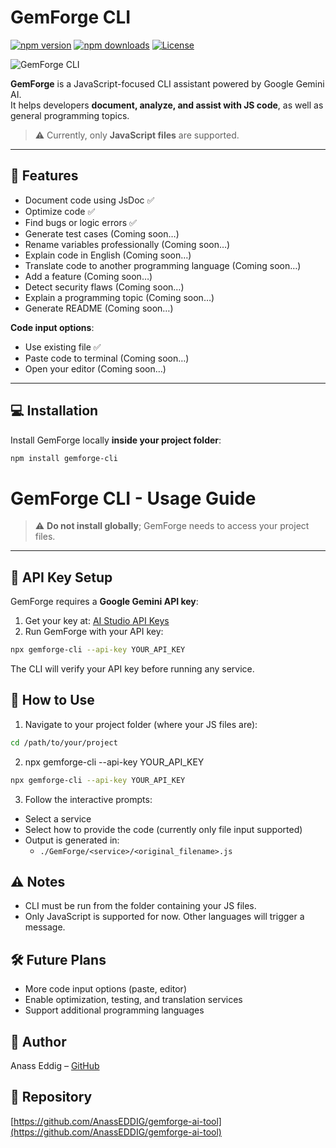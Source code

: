 # GemForge CLI
[![npm version](https://img.shields.io/npm/v/gemforge-cli)](https://www.npmjs.com/package/gemforge-cli)
[![npm downloads](https://img.shields.io/npm/dm/gemforge-cli)](https://www.npmjs.com/package/gemforge-cli)
[![License](https://img.shields.io/npm/l/gemforge-cli)](LICENSE)

![GemForge CLI](https://ik.imagekit.io/dk03vfb2z/anass/Portfolio/gemforge/gemforge-cli-ui.png?updatedAt=1761156410036)

**GemForge** is a JavaScript-focused CLI assistant powered by Google Gemini AI.  
It helps developers **document, analyze, and assist with JS code**, as well as general programming topics.

> ⚠️ Currently, only **JavaScript files** are supported.

---

## 🚀 Features

- Document code using JsDoc ✅
- Optimize code ✅
- Find bugs or logic errors ✅
- Generate test cases (Coming soon…)
- Rename variables professionally (Coming soon…)
- Explain code in English (Coming soon…)
- Translate code to another programming language (Coming soon…)
- Add a feature (Coming soon…)
- Detect security flaws (Coming soon…)
- Explain a programming topic (Coming soon…)
- Generate README (Coming soon…)

**Code input options**:

- Use existing file ✅
- Paste code to terminal (Coming soon…)
- Open your editor (Coming soon…)

---

## 💻 Installation

Install GemForge locally **inside your project folder**:

```bash
npm install gemforge-cli
```

# GemForge CLI - Usage Guide

> ⚠️ **Do not install globally**; GemForge needs to access your project files.

---

## 🔑 API Key Setup

GemForge requires a **Google Gemini API key**:

1. Get your key at: [AI Studio API Keys](https://aistudio.google.com/app/apikey)
2. Run GemForge with your API key:

```bash
npx gemforge-cli --api-key YOUR_API_KEY
```

The CLI will verify your API key before running any service.

## 📂 How to Use

1. Navigate to your project folder (where your JS files are):

```bash
cd /path/to/your/project
```

2. npx gemforge-cli --api-key YOUR_API_KEY

```bash
npx gemforge-cli --api-key YOUR_API_KEY
```

3. Follow the interactive prompts:

- Select a service
- Select how to provide the code (currently only file input supported)
- Output is generated in:
  - `./GemForge/<service>/<original_filename>.js`

## ⚠️ Notes

- CLI must be run from the folder containing your JS files.
- Only JavaScript is supported for now. Other languages will trigger a message.

## 🛠 Future Plans

- More code input options (paste, editor)
- Enable optimization, testing, and translation services
- Support additional programming languages

## 👤 Author

Anass Eddig – [GitHub](https://github.com/AnassEDDIG)

## 🔗 Repository

[https://github.com/AnassEDDIG/gemforge-ai-tool](https://github.com/AnassEDDIG/gemforge-ai-tool)
